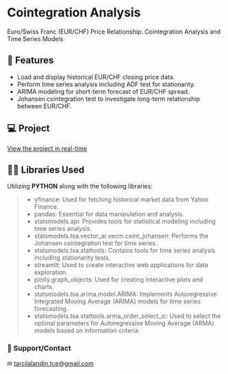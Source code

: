 # Cointegration Analysis

Euro/Swiss Franc (EUR/CHF) Price Relationship: Cointegration Analysis and Time Series Models

## 🔧 Features

- Load and display historical EUR/CHF closing price data.
- Perform time series analysis including ADF test for stationarity.
- ARIMA modeling for short-term forecast of EUR/CHF spread.
- Johansen cointegration test to investigate long-term relationship between EUR/CHF.

## 💻 Project
<a href="https://dashboard-app-tkrf2ldvd3xdwwhwjfp9gf.streamlit.app" target="_blank">View the project in real-time</a>

## 👨‍💻 Libraries Used
Utilizing **PYTHON** along with the following libraries:
> - yfinance: Used for fetching historical market data from Yahoo Finance.
> - pandas: Essential for data manipulation and analysis.
> - statsmodels.api: Provides tools for statistical modeling including time series analysis.
> - statsmodels.tsa.vector_ar.vecm.coint_johansen: Performs the Johansen cointegration test for time series.
> - statsmodels.tsa.stattools: Contains tools for time series analysis including stationarity tests.
> - streamlit: Used to create interactive web applications for data exploration.
> - plotly.graph_objects: Used for creating interactive plots and charts.
> - statsmodels.tsa.arima.model.ARIMA: Implements Autoregressive Integrated Moving Average (ARIMA) models for time series forecasting.
> - statsmodels.tsa.stattools.arma_order_select_ic: Used to select the optimal parameters for Autoregressive Moving Average (ARMA) models based on information criteria.

### 🤝 Support/Contact
✉ tarcilalandin.tce@gmail.com
